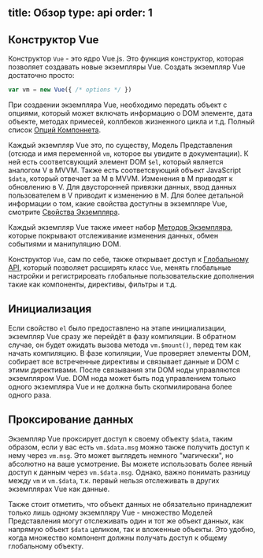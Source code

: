 title: Обзор
type: api
order: 1
---

## Конструктор Vue

Конструктор `Vue` - это ядро Vue.js. Это функция конструктор, которая позволяет создавать новые экземпляры Vue. Создать экземпляр Vue достаточно просто:

``` js
var vm = new Vue({ /* options */ })
```

При создаении экземпляра Vue, необходимо передать объект с опциями, который может включать информацию о DOM элементе, дата объекте, методах примесей, коллбеков жизненного цикла и т.д. Полный список [Опций Компоннета](/api/options.html).

Каждый экземпляр Vue это, по существу, Модель Представления (отсюда и имя переменной `vm`, которое вы увидите в документации). К ней есть соответсвующий элемент DOM `$el`, который является аналогом V в MVVM. Также есть соответсвующий объект JavaScript `$data`, который отвечает за M в MVVM. Изменения в M приводят к обновлению в V. Для двусторонней привязки данных, ввод данных пользователем в V приводит к изменению в M. Для более детальной информации о том, какие свойства доступны в экземпляре Vue, смотрите [Свойства Экземпляра](/api/instance-properties.html).

Каждый экземпляр Vue также имеет набор [Методов Экземпляра](/api/instance-methods.html), которые покрывают отслеживание изменения данных, обмен событиями и манипуляцию DOM.

Конструктор `Vue`, сам по себе, также открывает доступ к [Глобальному API](/api/global-api.html), который позволяет расширять класс `Vue`, менять глобальные настройки и регистрировать глобальные пользовательские дополнения такие как компоненты, директивы, фильтры и т.д.

## Инициализация

Если свойство `el` было предоставлено на этапе инициализации, экземпляр Vue сразу же перейдёт в фазу компиляции. В обратном случае, он будет ожидать вызова метода `vm.$mount()`, перед тем как начать компиляцию. В фазе копиляции, Vue проверяет элементы DOM, собирает все встреченные директивы и связывает данные и DOM с этими директивами. После связывания эти DOM ноды управляются экземпляром Vue. DOM нода может быть под управлением только одного экземпляра Vue и не должна быть скопмилирована более одного раза.

## Проксирование данных

Экземпляр Vue проксирует доступ к своему объекту `$data`, таким образом, если у вас есть `vm.$data.msg` можно также получить доступ к нему через `vm.msg`. Это может выглядеть немного "магически", но абсолютно на ваше усмотрение. Вы можете использовать более явный доступ к данным через `vm.$data.msg`. Однако, важно понимать разницу между `vm` и `vm.$data`, т.к. первый нельзя отслеживать в других экземплярах Vue как данные.

Также стоит отметить, что объект данных не обязательно принадлежит только лишь одному экземпляру Vue - множество Моделей Представления могут отслеживать один и тот же объект данных, как напрямую объект `$data` целиком, так и вложенные объекты. Это удобно, когда множество компонент должны получать доступ к общему глобальному объекту.